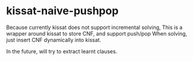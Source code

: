 # kissat-naive-pushpop

Because currently kissat does not support incremental solving,
This is a wrapper around kissat to store CNF, and support push/pop
When solving, just insert CNF dynamically into kissat.

In the future, will try to extract learnt clauses.
